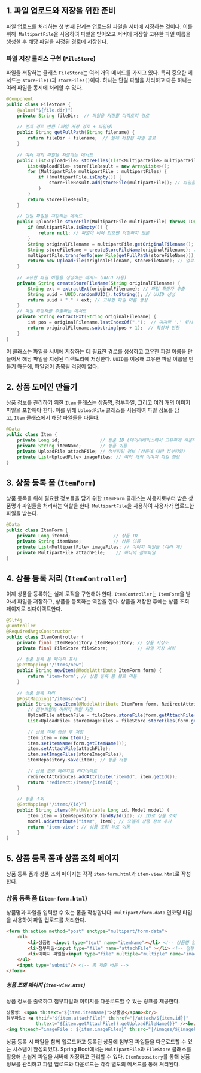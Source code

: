 ## 1. 파일 업로드와 저장을 위한 준비
파일 업로드를 처리하는 첫 번째 단계는 업로드된 파일을 서버에 저장하는 것이다. 이를 위해  `MultipartFile`을 사용하여 파일을 받아오고 서버에 저장할 고유한 파일 이름을 생성한 후 해당 파일을 지정된 경로에 저장한다. 
### 파일 저장 클래스 구현 (`FileStore`)
파일을 저장하는 클래스 `FileStore`는 여러 개의 메서드를 가지고 있다. 특히 중요한 메서드는 `storeFile()`과 `storeFiles()`이다. 하나는 단일 파일을 처리하고 다른 하나는 여러 파일을 동시에 처리할 수 있다.
```java
@Component
public class FileStore {
    @Value("${file.dir}")
    private String fileDir;  // 파일을 저장할 디렉토리 경로
    
    // 전체 경로 반환 (파일 저장 경로 + 파일명)
    public String getFullPath(String filename) {
        return fileDir + filename;  // 실제 저장된 파일 경로
    }
    
    // 여러 개의 파일을 저장하는 메서드
    public List<UploadFile> storeFiles(List<MultipartFile> multipartFiles) throws IOException {
        List<UploadFile> storeFileResult = new ArrayList<>();
        for (MultipartFile multipartFile : multipartFiles) {
            if (!multipartFile.isEmpty()) {
                storeFileResult.add(storeFile(multipartFile)); // 파일을 저장하고 결과를 리스트에 추가
            }
        }
        return storeFileResult;
    }
    
    // 단일 파일을 저장하는 메서드
    public UploadFile storeFile(MultipartFile multipartFile) throws IOException {
        if (multipartFile.isEmpty()) {
            return null; // 파일이 비어 있으면 저장하지 않음
        }
        String originalFilename = multipartFile.getOriginalFilename(); // 원본 파일 이름
        String storeFileName = createStoreFileName(originalFilename); // 고유한 저장 파일명 생성
        multipartFile.transferTo(new File(getFullPath(storeFileName))); // 파일을 서버에 저장
        return new UploadFile(originalFilename, storeFileName); // 업로드된 파일 정보 반환
    }
    
    // 고유한 파일 이름을 생성하는 메서드 (UUID 사용)
    private String createStoreFileName(String originalFilename) {
        String ext = extractExt(originalFilename); // 파일 확장자 추출
        String uuid = UUID.randomUUID().toString(); // UUID 생성
        return uuid + "." + ext; // 고유한 파일 이름 생성
    }
    // 파일 확장자를 추출하는 메서드
    private String extractExt(String originalFilename) {
        int pos = originalFilename.lastIndexOf(".");  // 마지막 '.' 위치 찾기
        return originalFilename.substring(pos + 1);  // 확장자 반환
    }
}
```
이 클래스는 파일을 서버에 저장하는 데 필요한 경로를 생성하고 고유한 파일 이름을 만들어서 해당 파일을 지정된 디렉토리에 저장한다. `UUID`를 이용해 고유한 파일 이름을 만들기 때문에, 파일명이 중복될 걱정이 없다.
## 2. 상품 도메인 만들기
상품 정보를 관리하기 위한 `Item` 클래스는 상품명, 첨부파일, 그리고 여러 개의 이미지 파일을 포함해야 한다. 이를 위해 `UploadFile` 클래스를 사용하여 파일 정보를 담고, `Item` 클래스에서 해당 파일들을 다룬다.
```java
@Data
public class Item {
    private Long id;               // 상품 ID (데이터베이스에서 고유하게 사용되는 값)
    private String itemName;       // 상품 이름
    private UploadFile attachFile; // 첨부파일 정보 (상품에 대한 첨부파일)
    private List<UploadFile> imageFiles; // 여러 개의 이미지 파일 정보
}
```
## 3. 상품 등록 폼 (`ItemForm`)
상품 등록을 위해 필요한 정보들을 담기 위한 `ItemForm` 클래스는 사용자로부터 받은 상품명과 파일들을 처리하는 역할을 한다. `MultipartFile`을 사용하여 사용자가 업로드한 파일을 받는다.
```java
@Data
public class ItemForm {
    private Long itemId;                // 상품 ID
    private String itemName;            // 상품 이름
    private List<MultipartFile> imageFiles; // 이미지 파일들 (여러 개)
    private MultipartFile attachFile;    // 하나의 첨부파일
}
```
## 4. 상품 등록 처리 (`ItemController`)
이제 상품을 등록하는 실제 로직을 구현해야 한다. `ItemController`는 `ItemForm`을 받아서 파일을 저장하고, 상품을 등록하는 역할을 한다. 상품을 저장한 후에는 상품 조회 페이지로 리다이렉트한다.
```java
@Slf4j
@Controller
@RequiredArgsConstructor
public class ItemController {
    private final ItemRepository itemRepository; // 상품 저장소
    private final FileStore fileStore;           // 파일 저장 처리
    
    // 상품 등록 폼 페이지 표시
    @GetMapping("/items/new")
    public String newItem(@ModelAttribute ItemForm form) {
        return "item-form"; // 상품 등록 폼 뷰로 이동
    }
    
    // 상품 등록 처리
    @PostMapping("/items/new")
    public String saveItem(@ModelAttribute ItemForm form, RedirectAttributes redirectAttributes) throws IOException {
        // 첨부파일과 이미지 파일 저장
        UploadFile attachFile = fileStore.storeFile(form.getAttachFile());
        List<UploadFile> storeImageFiles = fileStore.storeFiles(form.getImageFiles());
        
        // 상품 객체 생성 후 저장
        Item item = new Item();
        item.setItemName(form.getItemName());
        item.setAttachFile(attachFile);
        item.setImageFiles(storeImageFiles);
        itemRepository.save(item); // 상품 저장
        
        // 상품 조회 페이지로 리다이렉트
        redirectAttributes.addAttribute("itemId", item.getId());
        return "redirect:/items/{itemId}";
    }
    
    // 상품 조회
    @GetMapping("/items/{id}")
    public String items(@PathVariable Long id, Model model) {
        Item item = itemRepository.findById(id); // ID로 상품 조회
        model.addAttribute("item", item); // 모델에 상품 정보 추가
        return "item-view"; // 상품 조회 뷰로 이동
    }
}
```
## 5. 상품 등록 폼과 상품 조회 페이지
상품 등록 폼과 상품 조회 페이지는 각각 `item-form.html`과 `item-view.html`로 작성한다.

### 상품 등록 폼 (`item-form.html`)
상품명과 파일을 입력할 수 있는 폼을 작성합니다. `multipart/form-data` 인코딩 타입을 사용하여 파일 업로드를 처리한다.
```html
<form th:action method="post" enctype="multipart/form-data">
    <ul>
        <li>상품명 <input type="text" name="itemName"></li> <!-- 상품명 입력 -->
        <li>첨부파일<input type="file" name="attachFile" ></li> <!-- 첨부파일 입력 -->
        <li>이미지 파일들<input type="file" multiple="multiple" name="imageFiles" ></li> <!-- 여러 이미지 파일 입력 -->
    </ul>
    <input type="submit"/> <!-- 폼 제출 버튼 -->
</form>
```
##### 상품 조회 페이지 (`item-view.html`)
상품 정보를 출력하고 첨부파일과 이미지를 다운로드할 수 있는 링크를 제공한다.
```html
상품명: <span th:text="${item.itemName}">상품명</span><br/>
첨부파일: <a th:if="${item.attachFile}" th:href="|/attach/${item.id}|"
           th:text="${item.getAttachFile().getUploadFileName()}" /><br/>
<img th:each="imageFile : ${item.imageFiles}" th:src="|/images/${imageFile.getStoreFileName()}|" width="300" height="300"/>


```
상품 등록 시 파일을 함께 업로드하고 등록된 상품에 첨부된 파일들을 다운로드할 수 있는 시스템이 완성되었다. Spring Boot에서는 `MultipartFile`과 `FileStore` 클래스를 활용해 손쉽게 파일을 서버에 저장하고 관리할 수 있다. `ItemRepository`를 통해 상품 정보를 관리하고 파일 업로드와 다운로드는 각각 별도의 메서드를 통해 처리된다.